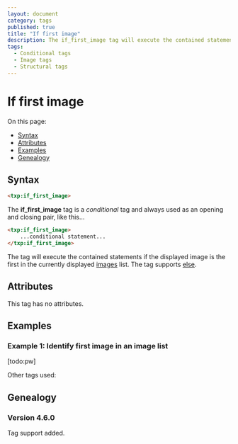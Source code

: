 ```yaml
---
layout: document
category: tags
published: true
title: "If first image"
description: The if_first_image tag will execute the contained statements if the displayed image is the first in the currently displayed images list.
tags:
  - Conditional tags
  - Image tags
  - Structural tags
---
```


# If first image

On this page:

* [Syntax](#syntax)
* [Attributes](#attributes)
* [Examples](#examples)
* [Genealogy](#genealogy)

## Syntax

~~~ html
<txp:if_first_image>
~~~

The **if_first_image** tag is a *conditional* tag and always used as an opening and closing pair, like this...

~~~ html
<txp:if_first_image>
    ...conditional statement...
</txp:if_first_image>
~~~

The tag will execute the contained statements if the displayed image is the first in the currently displayed [images](images) list. The tag supports [else](else).

## Attributes

This tag has no attributes.

## Examples

### Example 1: Identify first image in an image list

[todo:pw]

Other tags used:

## Genealogy

### Version 4.6.0

Tag support added.
